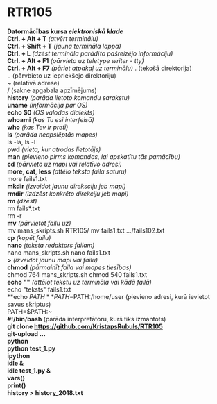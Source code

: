 # RTR105
**Datormācības kursa _elektroniskā klade_**  
**Ctrl. + Alt + T** *(atvērt terminālu)*  
**Ctrl. + Shift + T** *(jauna termināla lappa)*  
**Ctrl. + L** *(dzēst termināla parādīto pašreizējo informāciju)*  
**Ctrl. + Alt + F1** *(pārvieto uz teletype writer - tty)*  
**Ctrl. + Alt + F7** *(pāriet atpakaļ uz terminālu)*
. (tekošā direktorija)  
.. (pārvbieto uz iepriekšejo direktoriju)  
~ (relatīvā adrese)  
/ (sakne apgabala apzīmējums)  
**history** *(parāda lietoto komandu sarakstu)*  
**uname** *(informācija par OS)*  
**echo $0** *(OS valodas dialekts)*  
**whoami** *(kas Tu esi interfeisā)*  
**who** *(kas Tev ir pretī)*  
**ls** *(parāda neapslēptās mapes)*  
ls -la, ls -l  
**pwd** *(vieta, kur atrodas lietotājs)*  
**man** *(pievieno pirms komandas, lai apskatītu tās pamācību)*  
**cd** *(pārvieto uz mapi vai relatīvo adresi)*  
**more**, **cat**, **less** *(attēlo teksta faila saturu)*  
more fails1.txt  
**mkdir** *(izveidot jaunu direksciju jeb mapi)*  
**rmdir** *(izdzēst konkrēto direkciju jeb mapi)*  
**rm** *(dzēst)*  
rm fails*.txt  
rm -r  
**mv** *(pārvietot failu uz)*  
mv mans_skripts.sh RTR105/
mv fails1.txt .../fails102.txt  
**cp** *(kopēt failu)*  
**nano** *(teksta redaktors failam)*  
nano mans_skripts.sh
nano fails1.txt  
**>** *(izveidot jaunu mapi vai failu)*  
**chmod** *(pārmainīt faila vai mapes tiesības)*  
chmod 764 mans_skripts.sh
chmod 540 fails1.txt  
**echo ""** *(attēlot tekstu uz termināla vai kādā failā)*  
echo "teksts" fails1.txt  
**echo $PATH**  
PATH=$PATH:/home/user (pievieno adresi, kurā ievietot savus skriptus)  
PATH=$PATH:~  
**#!/bin/bash** (parāda interpretātoru, kurš tiks izmantots)  
**git clone https://github.com/KristapsRubuls/RTR105**  
**git-upload ...**  
**python**  
**python test_1.py**    
**ipython**      
**idle &**   
**idle test_1.py &**  
**vars()**    
**print()**    
**history > history_2018.txt**  

